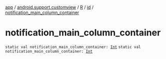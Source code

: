 [app](../../../index.md) / [android.support.customview](../../index.md) / [R](../index.md) / [id](index.md) / [notification_main_column_container](./notification_main_column_container.md)

# notification_main_column_container

`static val notification_main_column_container: `[`Int`](https://kotlinlang.org/api/latest/jvm/stdlib/kotlin/-int/index.html)
`static val notification_main_column_container: `[`Int`](https://kotlinlang.org/api/latest/jvm/stdlib/kotlin/-int/index.html)